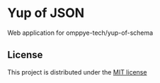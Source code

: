 # Yup of JSON

Web application for omppye-tech/yup-of-schema

## License

This project is distributed under the [MIT license](LICENSE)
